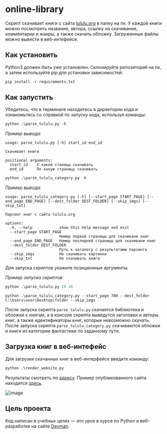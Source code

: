 # online-library

Cкрипт скачивает книги с сайта [tululu.org](https://tululu.org/) в папку на пк. У каждой книги можно посмотреть название, автора, ссылку на скачивание, комментарии и жанры, а также скачать обложку. Загруженные файлы можно вывести в веб-интефейсе.

## Как установить

Python3 должен быть уже установлен. Склонируйте репозиторий на пк, а затем используйте pip для установки зависимостей:

```python
pip install -r requirements.txt
```

## Как запустить

Убедитесь, что в терминале находитесь в директории кода и ознакомьтесь со справкой по запуску кода, используя команды:

```python
python .\parse_tululu.py -h
```
_Пример вывода:_

```
usage: parse_tululu.py [-h] start_id end_id

Скачивает книги

positional arguments:
  start_id    C какой станицы скачивать
  end_id      По какую страницу скачивать
```

```python
python .\parse_tululu_category.py -h
```
_Пример вывода:_

```
usage: parse_tululu_category.py [-h] [--start_page START_PAGE] [--end_page END_PAGE] [--dest_folder DEST_FOLDER] [--skip_imgs] [--skip_txt]
                                                                                                                                           
Парсинг книг с сайта tululu.org                                                                                                            
                                                                                                                                           
options:                                                                                                                                   
  -h, --help            show this help message and exit                                                                                    
  --start_page START_PAGE                                                                                                                  
                        Номер первой страницы для скачивани книг                                                                           
  --end_page END_PAGE   Номер последней страницы для скачивани книг                                                                        
  --dest_folder DEST_FOLDER                                                                                                                
                        Путь к каталогу с результатами парсинга                                                                            
  --skip_imgs           Не скачивать картинки                                                                                              
  --skip_txt            Не скачивать книги  
```
Для запуска скриптов укажите позиционные аргументы.

_Пример запуска скриптов:_

```python
python .\parse_tululu.py 20 30
```

```
python .\parse_tululu_category.py --start_page 700 --dest_folder C:\Users\user\Desktop\folder --skip_imgs
```

После запуска скрипта `parse_tululu.py` скачается библиотека и обложки к книгам, а в консоле скрипта выведутся заголовки и авторы книг, а также идентификаторы книг, которые невозможно скачать. После запуска скрипта `parse_tululu_category.py` скачиваются обложки и книги из категории фантастики по заданному пути.

## Загрузка книг в веб-интефейс

Для загрузки скачанных книг в веб-интерфейсе введите команду:

```python
python .\render_website.py
```

Результаты смотреть по [адресу](http://127.0.0.1:5500/pages/index1.html).
Пример опубликованного сайта находится [здесь](https://juneshone.github.io/online-library/pages/index5.html).

![image](https://gist.github.com/assets/122731315/21dd1d8f-651c-4b07-b437-3ae7f211d973)

## Цель проекта

Код написан в учебных целях — это урок в курсе по Python и веб-разработке на сайте [Devman](https://dvmn.org).